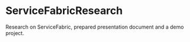 # ServiceFabricResearch
Research on ServiceFabric, prepared presentation document and a demo project.
